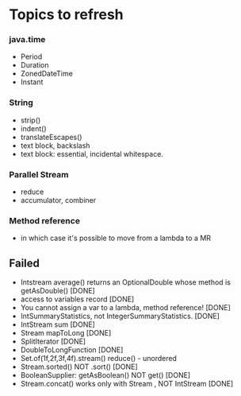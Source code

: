 # Topics to refresh
### java.time
- Period
- Duration
- ZonedDateTime
- Instant

###  String
- strip()
- indent()
- translateEscapes()
- text block, backslash
- text block: essential, incidental whitespace.

### Parallel Stream
- reduce
- accumulator, combiner
### Method reference
- in which case it's possible to move from a lambda to a MR

## Failed
- Intstream average() returns an OptionalDouble whose method is getAsDouble() [DONE]
- access to variables record [DONE]
- You cannot assign a var to a lambda, method reference!  [DONE]
- IntSummaryStatistics, not IntegerSummaryStatistics. [DONE]
- IntStream sum [DONE]
- Stream<Long> mapToLong [DONE]
- SplitIterator [DONE]
- DoubleToLongFunction [DONE]
- Set.of(1f,2f,3f,4f).stream() reduce() - unordered
- Stream.sorted() NOT .sort()   [DONE]
- BooleanSupplier: getAsBoolean() NOT get()  [DONE]
- Stream.concat() works only with Stream , NOT IntStream [DONE]






